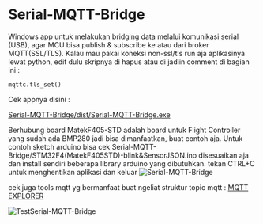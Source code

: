 
# Serial-MQTT-Bridge

Windows app untuk melakukan bridging data melalui komunikasi serial (USB), agar MCU bisa publish & subscribe ke atau dari broker MQTT(SSL/TLS).
Kalau mau pakai koneksi non-ssl/tls run aja aplikasinya lewat python, edit dulu skripnya di hapus atau di jadiin comment di bagian ini :
    
    mqttc.tls_set()

Cek appnya disini :
        
[Serial-MQTT-Bridge/dist/Serial-MQTT-Bridge.exe](https://github.com/robertrullyp/Serial-MQTT-Bridge/blob/main/dist/Serial-MQTT-Bridge.exe)

Berhubung board MatekF405-STD adalah board untuk Flight Controller yang sudah ada BMP280 jadi bisa dimanfaatkan, buat contoh aja. Untuk contoh sketch arduino bisa cek Serial-MQTT-Bridge/STM32F4(MatekF405STD)-blink&SensorJSON.ino disesuaikan aja dan install sendiri beberapa library arduino yang dibutuhkan. tekan CTRL+C untuk menghentikan aplikasi dan keluar
    ![Serial-MQTT-Bridge](https://github.com/robertrullyp/Serial-MQTT-Bridge/assets/12167355/dd9ef314-8c7c-47bb-8f70-a47de60e9fc5)

cek juga tools mqtt yg bermanfaat buat ngeliat struktur topic mqtt : [MQTT EXPLORER](https://mqtt-explorer.com/)

![TestSerial-MQTT-Bridge](https://github.com/robertrullyp/Serial-MQTT-Bridge/assets/12167355/4769c3d6-c8ed-49a5-a8b8-2b88f6e49a7d)


